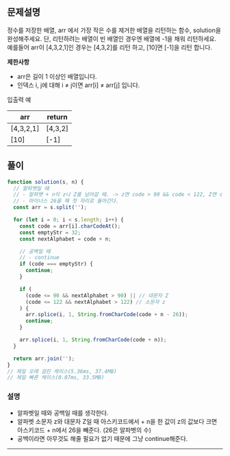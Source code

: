 ## 문제설명

정수를 저장한 배열, arr 에서 가장 작은 수를 제거한 배열을 리턴하는 함수, solution을 완성해주세요. 단, 리턴하려는 배열이 빈 배열인 경우엔 배열에 -1을 채워 리턴하세요. 예를들어 arr이 [4,3,2,1]인 경우는 [4,3,2]를 리턴 하고, [10]면 [-1]을 리턴 합니다.

**제한사항**

- arr은 길이 1 이상인 배열입니다.
- 인덱스 i, j에 대해 i ≠ j이면 arr[i] ≠ arr[j] 입니다.

입출력 예

| arr       | return  |
| --------- | ------- |
| [4,3,2,1] | [4,3,2] |
| [10]      | [-1]    |

## 풀이

```js
function solution(s, n) {
  // 알파벳일 때
  // - 알파벳 + n이 z나 Z를 넘어갈 때. -> z면 code > 90 && code < 122, Z면 code > 90 && code > 122
  // - 마이너스 26을 해 첫 자리로 돌아간다.
  const arr = s.split('');

  for (let i = 0; i < s.length; i++) {
    const code = arr[i].charCodeAt();
    const emptyStr = 32;
    const nextAlphabet = code + n;

    // 공백일 때
    // - continue
    if (code === emptyStr) {
      continue;
    }

    if (
      (code <= 90 && nextAlphabet > 90) || // 대문자 Z
      (code <= 122 && nextAlphabet > 122) // 소문자 z
    ) {
      arr.splice(i, 1, String.fromCharCode(code + n - 26));
      continue;
    }

    arr.splice(i, 1, String.fromCharCode(code + n));
  }

  return arr.join('');
}
// 제일 오래 걸린 케이스(5.36ms, 37.4MB)
// 제일 빠른 케이스(0.07ms, 33.5MB)
```

### 설명

- 알파벳일 때와 공백일 때를 생각한다.
- 알파벳 소문자 z와 대문자 Z일 때 아스키코드에서 + n을 한 값이 z의 값보다 크면 아스키코드 + n에서 26을 빼준다. (26은 알파벳의 수)
- 공백이라면 아무것도 해줄 필요가 없기 때문에 그냥 continue해준다.

---
